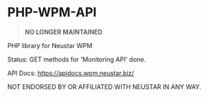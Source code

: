 # PHP-WPM-API
> **NO LONGER MAINTAINED**

PHP library for Neustar WPM

Status: GET methods for 'Monitoring API' done.

API Docs:
https://apidocs.wpm.neustar.biz/

NOT ENDORSED BY OR AFFILIATED WITH NEUSTAR IN ANY WAY.
